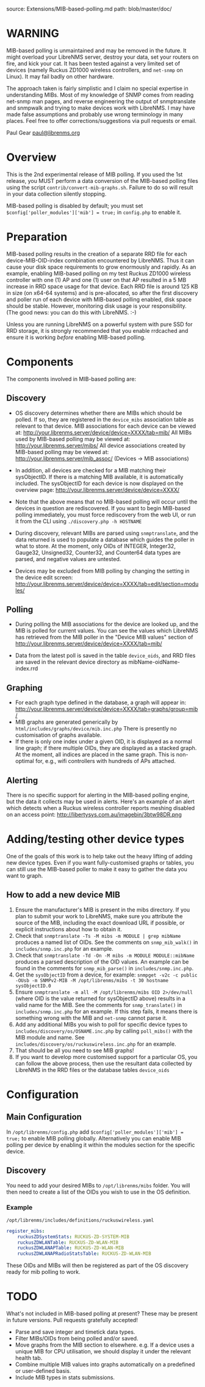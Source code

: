 source: Extensions/MIB-based-polling.md
path: blob/master/doc/

# WARNING

MIB-based polling is unmaintained and may be removed in the future.
It might overload your LibreNMS server,
destroy your data, set your routers on fire, and kick your cat.  It has been
tested against a very limited set of devices (namely Ruckus ZD1000 wireless
controllers, and `net-snmp` on Linux).  It may fail badly on other hardware.

The approach taken is fairly simplistic and I claim no special expertise in
understanding MIBs.  Most of my knowledge of SNMP comes from reading net-snmp
man pages, and reverse engineering the output of snmptranslate and snmpwalk
and trying to make devices work with LibreNMS.  I may have made false
assumptions and probably use wrong terminology in many places.  Feel free to
offer corrections/suggestions via pull requests or email.

Paul Gear <paul@librenms.org>

# Overview

This is the 2nd experimental release of MIB polling.  If you used the 1st
release, you MUST perform a data conversion of the MIB-based polling files
using the script `contrib/convert-mib-graphs.sh`.  Failure to do so will
result in your data collection silently stopping.

MIB-based polling is disabled by default; you must set
    `$config['poller_modules']['mib'] = true;`
in `config.php` to enable it.

# Preparation

MIB-based polling results in the creation of a separate RRD file for each
device-MIB-OID-index combination encountered by LibreNMS.  Thus it can cause
your disk space requirements to grow enormously and rapidly.  As an example,
enabling MIB-based polling on my test Ruckus ZD1000 wireless controller with
one (1) AP and one (1) user on that AP resulted in a 5 MB increase in RRD
space usage for that device.  Each RRD file is around 125 KB in size (on
x64-64 systems) and is pre-allocated, so after the first discovery and poller
run of each device with MIB-based polling enabled, disk space should be stable.
However, monitoring disk usage is your responsibility.  (The good news: you
can do this with LibreNMS. :-)

Unless you are running LibreNMS on a powerful system with pure SSD for RRD
storage, it is strongly recommended that you enable rrdcached and ensure it is
working *before* enabling MIB-based polling.

# Components

The components involved in MIB-based polling are:

## Discovery

- OS discovery determines whether there are MIBs which should be polled.  If
    so, they are registered in the `device_mibs` association table as relevant
    to that device.  MIB associations for each device can be viewed at:
    <http://your.librenms.server/device/device=XXXX/tab=mib/>
    All MIBs used by MIB-based polling may be viewed at:
    <http://your.librenms.server/mibs/>
    All device associations created by MIB-based polling may be viewed at:
    <http://your.librenms.server/mib_assoc/> (Devices -> MIB associations)

- In addition, all devices are checked for a MIB matching their sysObjectID.
    If there is a matching MIB available, it is automatically included.
    The sysObjectID for each device is now displayed on the overview page:
    <http://your.librenms.server/device/device=XXXX/>

- Note that the above means that no MIB-based polling will occur until the
    devices in question are rediscovered.  If you want to begin MIB-based
    polling immediately, you must force rediscovery from the web UI, or run it
    from the CLI using `./discovery.php -h HOSTNAME`

- During discovery, relevant MIBs are parsed using `snmptranslate`, and the
    data returned is used to populate a database which guides the poller in
    what to store.  At the moment, only OIDs of INTEGER, Integer32, Gauge32,
    Unsigned32, Counter32, and Counter64 data types are parsed, and negative
    values are untested.

- Devices may be excluded from MIB polling by changing the setting in the
    device edit screen:
    <http://your.librenms.server/device/device=XXXX/tab=edit/section=modules/>

## Polling

- During polling the MIB associations for the device are looked up, and the
    MIB is polled for current values.  You can see the values which LibreNMS
    has retrieved from the MIB poller in the "Device MIB values" section of
    <http://your.librenms.server/device/device=XXXX/tab=mib/>

- Data from the latest poll is saved in the table `device_oids`, and RRD
    files are saved in the relevant device directory as
    mibName-oidName-index.rrd

## Graphing

- For each graph type defined in the database, a graph will appear in:
  <http://your.librenms.server/device/device=XXXX/tab=graphs/group=mib/>
- MIB graphs are generated generically by
  `html/includes/graphs/device/mib.inc.php` There is presently no
  customisation of graphs available.
- If there is only one index under a given OID, it is displayed as a normal
    line graph; if there multiple OIDs, they are displayed as a stacked graph.
    At the moment, all indices are placed in the same graph.  This is
    non-optimal for, e.g., wifi controllers with hundreds of APs attached.

## Alerting

There is no specific support for alerting in the MIB-based polling engine, but
the data it collects may be used in alerts.  Here's an example of an alert
which detects when a Ruckus wireless controller reports meshing disabled on an
access point:
    <http://libertysys.com.au/imagebin/3btw98DR.png>

# Adding/testing other device types

One of the goals of this work is to help take out the heavy lifting of adding
new device types.  Even if you want fully-customised graphs or tables, you can
still use the MIB-based poller to make it easy to gather the data you want to
graph.

## How to add a new device MIB

1. Ensure the manufacturer's MIB is present in the mibs directory.  If you
    plan to submit your work to LibreNMS, make sure you attribute the source
    of the MIB, including the exact download URL if possible, or explicit
    instructions about how to obtain it.
1. Check that `snmptranslate -Ts -M mibs -m MODULE | grep mibName` produces
    a named list of OIDs.  See the comments on `snmp_mib_walk()` in
    `includes/snmp.inc.php` for an example.
1. Check that `snmptranslate -Td -On -M mibs -m MODULE MODULE::mibName`
    produces a parsed description of the OID values.  An example can be
    found in the comments for `snmp_mib_parse()` in `includes/snmp.inc.php`.
1. Get the `sysObjectID` from a device, for example:
    `snmpget -v2c -c public -OUsb -m SNMPv2-MIB -M /opt/librenms/mibs
    -t 30 hostname sysObjectID.0`
1. Ensure `snmptranslate -m all -M /opt/librenms/mibs OID 2>/dev/null`
    (where OID is the value returned for sysObjectID above) results in a
    valid name for the MIB.  See the comments for `snmp_translate()` in
    `includes/snmp.inc.php` for an example.  If this step fails, it means
    there is something wrong with the MIB and `net-snmp` cannot parse it.
1. Add any additional MIBs you wish to poll for specific device types to
    `includes/discovery/os/OSNAME.inc.php` by calling `poll_mibs()` with the
    MIB module and name.  See `includes/discovery/os/ruckuswireless.inc.php`
    for an example.
1. That should be all you need to see MIB graphs!
1. If you want to develop more customised support for a particular OS, you
    can follow the above process, then use the resultant data collected by
    LibreNMS in the RRD files or the database tables `device_oids`

# Configuration

## Main Configuration

In `/opt/librenms/config.php` add `$config['poller_modules']['mib'] =
true;` to enable MIB polling globally. Alternatively you can enable
MIB polling per device by enabling it within the modules section for
the specific device.

## Discovery

You need to add your desired MIBs to `/opt/librenms/mibs` folder. You
will then need to create a list of the OIDs you wish to use in the OS
definition.

### Example

`/opt/librenms/includes/definitions/ruckuswireless.yaml`

```yaml
register_mibs:
    ruckusZDSystemStats: RUCKUS-ZD-SYSTEM-MIB
    ruckusZDWLANTable: RUCKUS-ZD-WLAN-MIB
    ruckusZDWLANAPTable: RUCKUS-ZD-WLAN-MIB
    ruckusZDWLANAPRadioStatsTable: RUCKUS-ZD-WLAN-MIB
```

These OIDs and MIBs will then be registered as part of the OS
discovery ready for mib polling to work.

# TODO

What's not included in MIB-based polling at present?  These may be present in
future versions.  Pull requests gratefully accepted!

- Parse and save integer and timetick data types.
- Filter MIBs/OIDs from being polled and/or saved.
- Move graphs from the MIB section to elsewhere. e.g. If a device uses a
    unique MIB for CPU utilisation, we should display it under the relevant
    health tab.
- Combine multiple MIB values into graphs automatically on a predefined or
    user-defined basis.
- Include MIB types in stats submissions.

